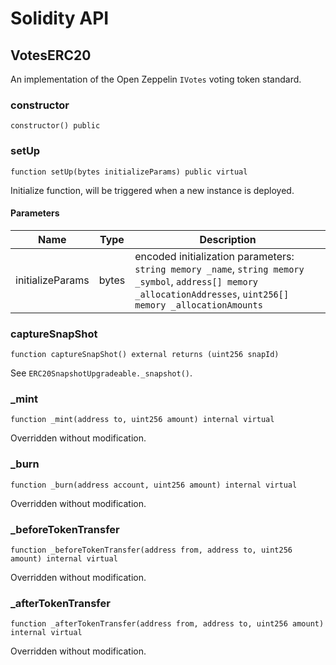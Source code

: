# Solidity API

## VotesERC20

An implementation of the Open Zeppelin `IVotes` voting token standard.

### constructor

```solidity
constructor() public
```

### setUp

```solidity
function setUp(bytes initializeParams) public virtual
```

Initialize function, will be triggered when a new instance is deployed.

#### Parameters

| Name             | Type  | Description                                                                                                                                                       |
| ---------------- | ----- | ----------------------------------------------------------------------------------------------------------------------------------------------------------------- |
| initializeParams | bytes | encoded initialization parameters: `string memory _name`, `string memory _symbol`, `address[] memory _allocationAddresses`, `uint256[] memory _allocationAmounts` |

### captureSnapShot

```solidity
function captureSnapShot() external returns (uint256 snapId)
```

See `ERC20SnapshotUpgradeable._snapshot()`.

### \_mint

```solidity
function _mint(address to, uint256 amount) internal virtual
```

Overridden without modification.

### \_burn

```solidity
function _burn(address account, uint256 amount) internal virtual
```

Overridden without modification.

### \_beforeTokenTransfer

```solidity
function _beforeTokenTransfer(address from, address to, uint256 amount) internal virtual
```

Overridden without modification.

### \_afterTokenTransfer

```solidity
function _afterTokenTransfer(address from, address to, uint256 amount) internal virtual
```

Overridden without modification.
